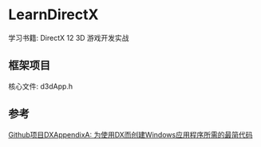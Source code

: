 ﻿# LearnDirectX
学习书籍: DirectX 12 3D 游戏开发实战  
## 框架项目
核心文件: d3dApp.h
## 参考
[Github项目DXAppendixA: 为使用DX而创建Windows应用程序所需的最简代码](https://github.com/solairewrite/DXAppendixA)  